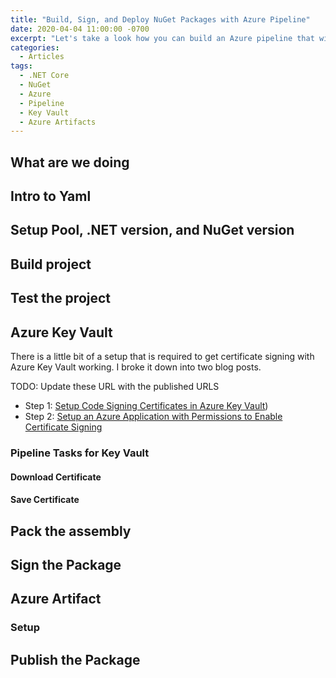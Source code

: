```yaml
---
title: "Build, Sign, and Deploy NuGet Packages with Azure Pipeline"
date: 2020-04-04 11:00:00 -0700
excerpt: "Let's take a look how you can build an Azure pipeline that will build your NuGet package, sign it, then deploy it to Azure Artifacts"
categories:
  - Articles
tags:
  - .NET Core
  - NuGet
  - Azure
  - Pipeline
  - Key Vault
  - Azure Artifacts
---
```


## What are we doing

## Intro to Yaml

## Setup Pool, .NET version, and NuGet version

## Build project

## Test the project

## Azure Key Vault

There is a little bit of a setup that is required to get certificate signing with Azure Key Vault working.  I broke it down into two blog posts.

TODO: Update these URL with the published URLS

* Step 1: [Setup Code Signing Certificates in Azure Key Vault](https://www.josephguadagno.net))
* Step 2: [Setup an Azure Application with Permissions to Enable Certificate Signing](https://www.josephguadagno.net)

### Pipeline Tasks for Key Vault

#### Download Certificate

#### Save Certificate

## Pack the assembly

## Sign the Package

## Azure Artifact

### Setup

## Publish the Package

